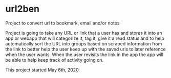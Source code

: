 # url2ben
Project to convert url to bookmark, email and/or notes

Project is going to take any URL or link that a user has and stores it into an app or webapp that will categorize it, tag it, 
give it a read status and to help automatically sort the URL into groups based on scraped information from the link to better 
help the user keep up with the saved urls to later reference when the user wants. When the user revisits the link in the app
the app will be able to help keep track of activity going on. 

This project started May 6th, 2020.

